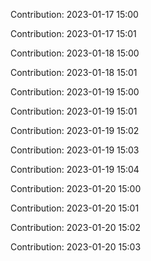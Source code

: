Contribution: 2023-01-17 15:00

Contribution: 2023-01-17 15:01

Contribution: 2023-01-18 15:00

Contribution: 2023-01-18 15:01

Contribution: 2023-01-19 15:00

Contribution: 2023-01-19 15:01

Contribution: 2023-01-19 15:02

Contribution: 2023-01-19 15:03

Contribution: 2023-01-19 15:04

Contribution: 2023-01-20 15:00

Contribution: 2023-01-20 15:01

Contribution: 2023-01-20 15:02

Contribution: 2023-01-20 15:03

